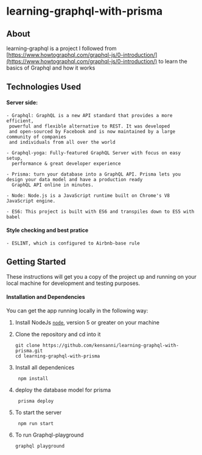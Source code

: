 # learning-graphql-with-prisma

## About

learning-graphql is a project I followed from [https://www.howtographql.com/graphql-js/0-introduction/](https://www.howtographql.com/graphql-js/0-introduction/) to learn the basics of Graphql and how it works

## Technologies Used

#### Server side:
    - Graphql: GraphQL is a new API standard that provides a more efficient,
     powerful and flexible alternative to REST. It was developed
     and open-sourced by Facebook and is now maintained by a large community of companies
     and individuals from all over the world
    
    - Graphql-yoga: Fully-featured GraphQL Server with focus on easy setup,
      performance & great developer experience

    - Prisma: turn your database into a GraphQL API. Prisma lets you design your data model and have a production ready
      GraphQL API online in minutes.
      
    - Node: Node.js is a JavaScript runtime built on Chrome's V8 JavaScript engine.
    
    - ES6: This project is built with ES6 and transpiles down to ES5 with babel
    
#### Style checking and best pratice
    - ESLINT, which is configured to Airbnb-base rule
    
## Getting Started

These instructions will get you a copy of the project up and running on your local machine for development and testing purposes.

#### Installation and Dependencies

You can get the app running locally in the following way:
1.  Install NodeJs [`node`](https://nodejs.org/en/download/), version 5 or greater on your machine

2. Clone the repository and cd into it
   
	  ```
    git clone https://github.com/kensanni/learning-graphql-with-prisma.git
    cd learning-graphql-with-prisma
    ```
		
 4. Install all dependenices 
    
		 npm install
		 
 5. deploy the database model for prisma
    
		 prisma deploy
		 
 6. To start the server
    
		 npm run start

 7.  To run Graphql-playground
 
		 graphql playground
